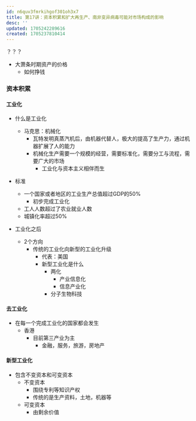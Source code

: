 ```yaml
---
id: n6quv3fmrkihgof301oh3x7
title: 第17讲：资本积累和扩大再生产、南非变异病毒可能对市场构成的影响
desc: ''
updated: 1705242289616
created: 1705237810414
---
```


？？？

- 大萧条时期资产的价格
    - 如何挣钱

### 资本积累

#### 工业化

- 什么是工业化
    - 马克思：机械化
        - 瓦特发明真蒸汽机后，由机器代替人，极大的提高了生产力，通过机器扩展了人的能力
        - 机械化生产需要一个规模的经营，需要标准化，需要分工与流程，需要广大的市场
            - 工业化与资本主义相伴而生

- 标准
    - 一个国家或者地区的工业生产总值超过GDP的50%
        - 初步完成工业化
    - 工人人数超过了农业就业人数
    - 城镇化率超过50%

- 工业化之后
    - 2个方向
        - 传统的工业化向新型的工业化升级
            - 代表：美国
            - 新型工业化是什么
                - 两化
                    - 产业信息化
                    - 信息产业化
                - 分子生物科技


####  去工业化

- 在每一个完成工业化的国家都会发生
    - 香港
        - 目前第三产业为主
            - 金融，服务，旅游，房地产

####  新型工业化

- 包含不变资本和可变资本
    - 不变资本
        - 围绕专利等知识产权
        - 传统的是生产资料，土地，机器等
    - 可变资本
        - 由剩余价值
